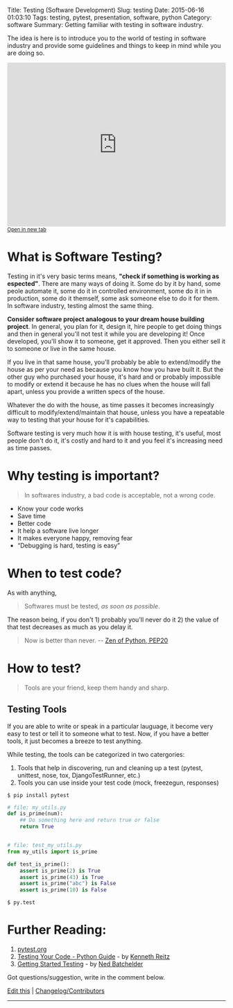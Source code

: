Title: Testing (Software Development)
Slug: testing
Date: 2015-06-16 01:03:10
Tags: testing, pytest, presentation, software, python
Category: software
Summary: Getting familiar with testing in software industry.

The idea is here is to introduce you to the world of testing in software industry and provide some guidelines and things to keep in mind while you are doing so.

<iframe src="https://docs.google.com/presentation/embed?id=1yesEE3ScAsJ3L8AkNMTvEZfOcblBkyVVu1JG0KeCG-4&amp;start=false&amp;loop=false&amp; frameborder="0" width="100%" height="378" style="border:0" allowfullscreen=true></iframe>
<a href="https://docs.google.com/presentation/d/1yesEE3ScAsJ3L8AkNMTvEZfOcblBkyVVu1JG0KeCG-4/pub" target="_blank"><small>Open in new tab</small></a>

# What is Software Testing?

Testing in it's very basic terms means, __"check if something is working as espected"__. There are many ways of doing it. Some do by it by hand, some peole automate it, some do it in controlled environment, some do it in in production, some do it themself, some ask someone else to do it for them. In software industry, testing almost the same thing. 

__Consider software project analogous to your dream house building project__. In general, you plan for it, design it, hire people to get doing things and then in general you'll not test it while you are developing it! Once developed, you'll show it to someone, get it approved. Then you either sell it to someone or live in the same house. 

If you live in that same house, you'll probably be able to extend/modify the house as per your need as because you know how you have built it. But the other guy who purchased your house, it's hard and or probably impossible to modify or extend it because he has no clues when the house will fall apart, unless you provide a written specs of the house.

Whatever the do with the house, as time passes it becomes increasingly difficult to modify/extend/maintain that house, unless you have a repeatable way to testing that your house for it's capabilities. 

Software testing is very much how it is with house testing, it's useful, most people don't do it, it's costly and hard to it and you feel it's increasing need as time passes. 

# Why testing is important?

> In softwares industry, a bad code is acceptable, not a wrong code.

- Know your code works
- Save time
- Better code
- It help a software live longer
- It makes everyone happy, removing fear
- “Debugging is hard, testing is easy”

# When to test code?

As with anything, 

> Softwares must be tested, *as soon as possible*.

The reason being, if you don't 1) probably you'll never do it 2) the value of that test decreases as much as you delay it.

> Now is better than never.
> -- [Zen of Python, PEP20][zen]

# How to test?

> Tools are your friend, keep them handy and sharp.

## Testing Tools

If you are able to write or speak in a particular lauguage, it become very easy to test or tell it to someone what to test. Now, if you have a better tools, it just becomes a breeze to test anything.

While testing, the tools can be categorized in two catergories:
1. Tools that help in discovering, run and cleaning up a test (pytest, unittest, nose, tox, DjangoTestRunner, etc.)
2. Tools you can use inside your test code (mock, freezegun, responses)


```shell
$ pip install pytest
```

```python
# file: my_utils.py
def is_prime(num):
    ## Do something here and return true or false
    return True


# file: test_my_utils.py
from my_utils import is_prime

def test_is_prime():
    assert is_prime(2) is True
    assert is_prime(43) is True
    assert is_prime("abc") is False
    assert is_prime(10) is False
```
```shell
$ py.test
```

# Further Reading:

1. [pytest.org][pytest]
2. [Testing Your Code - Python Guide][python-guide-testing] - by [Kenneth Reitz]
3. [Getting Started Testing] - by [Ned Batchelder]

Got questions/suggestion, write in the comment below.

[Edit this][edit-url] | [Changelog/Contributors][changelog]

---

[edit-url]: https://github.com/theskumar/blog/edit/master/content/software/testing.md
[changelog]: https://github.com/theskumar/blog/commits/master/content/software/testing.md
[pytest]: http://pytest.org
[python-guide-testing]: http://docs.python-guide.org/en/latest/writing/tests/
[zen]: https://www.python.org/dev/peps/pep-0020/
[Getting Started Testing]: http://bit.ly/pytest0
[Ned Batchelder]: http://nedbatchelder.com/site/aboutned.html
[Kenneth Reitz]: http://www.kennethreitz.org/
